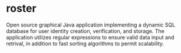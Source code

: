 # roster
Open source graphical Java application implementing a dynamic SQL database for user identity creation, verification, and storage. The application utilizes regular expressions to ensure valid data input and retrival, in addition to fast sorting algorithms to permit scalability.
